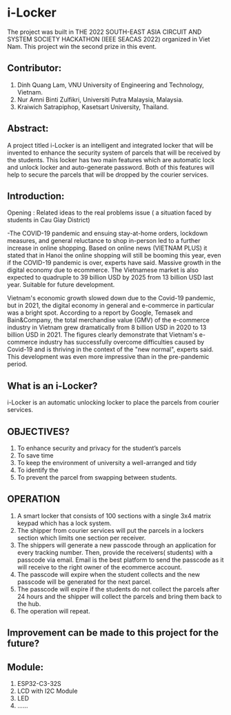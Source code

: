 # i-Locker
The project was built in THE 2022 SOUTH-EAST ASIA CIRCUIT AND SYSTEM SOCIETY HACKATHON (IEEE SEACAS 2022) organized in Viet Nam.
This project win the second prize in this event.

## Contributor:
1. Dinh Quang Lam, VNU University of Engineering and Technology, Vietnam.
2. Nur Amni Binti Zulfikri, Universiti Putra Malaysia, Malaysia.
3. Kraiwich Satrapiphop, Kasetsart University, Thailand.

## Abstract:
A project titled i-Locker is an intelligent and integrated locker that will be invented to enhance the security system of parcels that will be received by the students. This locker has two main features which are automatic lock and unlock locker and auto-generate password. Both of this features will help to secure the parcels that will be dropped by the courier services.

## Introduction:
Opening : Related ideas to the real problems issue ( a situation faced by students in Cau Giay District)

-The COVID-19 pandemic and ensuing stay-at-home orders, lockdown measures, and general reluctance to shop in-person led to a further increase in online shopping. Based on online news (VIETNAM PLUS) it stated that in Hanoi  the online shopping will still be booming this year, even if the COVID-19 pandemic is over, experts have said. Massive growth in the digital economy due to ecommerce. The Vietnamese market is also expected to quadruple to 39 billion USD by 2025 from 13 billion USD last year. Suitable for future development.

Vietnam's economic growth slowed down due to the Covid-19 pandemic, but in 2021, the digital economy in general and e-commerce in particular was a bright spot. According to a report by Google, Temasek and Bain&Company, the total merchandise value (GMV) of the e-commerce industry in Vietnam grew dramatically from 8 billion USD in 2020 to 13 billion USD in 2021.
The figures clearly demonstrate that Vietnam's e-commerce industry has successfully overcome difficulties caused by Covid-19 and is thriving in the context of the "new normal", experts said. This development was even more impressive than in the pre-pandemic period.

## What is an i-Locker?
i-Locker is an automatic unlocking locker to place the parcels from courier services.

## OBJECTIVES?
1. To enhance security and privacy for the student’s parcels
2. To save time
3. To  keep the environment of university a well-arranged and tidy 
4. To identify the 
5. To prevent the parcel from swapping between students.

## OPERATION
1.	A smart locker that consists of 100 sections with a single 3x4 matrix keypad which has a lock system.
2.	The shipper from courier services will put the parcels in a lockers section which limits one section per receiver. 
3.	The shippers will generate a new passcode through an application for every tracking number. Then, provide the receivers( students) with a passcode via email. Email is the best platform to send the passcode as it will receive to the right owner of the ecommerce account.
4.	 The passcode will expire when the student collects and the new passcode will be generated for the next parcel.
5.	The passcode will expire if the students do not collect the parcels after 24 hours and the shipper will collect the parcels and bring them back to the hub. 
6.	The operation will repeat.

## Improvement can be made to this project for the future?


## Module: 
1. ESP32-C3-32S
2. LCD with I2C Module
3. LED 
4. ......


